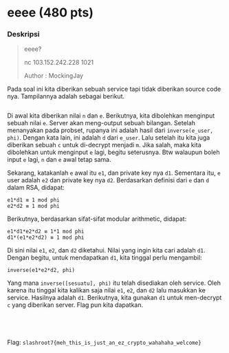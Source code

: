 # eeee (480 pts)

### Deskripsi

> eeee?
>
> nc 103.152.242.228 1021
>
> Author : MockingJay

Pada soal ini kita diberikan sebuah service tapi tidak diberikan source code nya. Tampilannya adalah sebagai berikut.

<figure><img src="https://lh7-us.googleusercontent.com/docsz/AD_4nXdbD7MVyeh5v-F6VxU3XQReKZQMQxwM3OWMfOsadgaDJDxPD6Uu3s3blhRIU-4REIcHlc3b2lqDdlvD0S2NOiPyHTY-W7TsQgcQ6-vGFg8r_SkmeGh49G_OGz5jzbXieEWrhYBnLFijE6Q4GFsWIrmde-mK?key=UHUbZEdePaoFI73ooJngNw" alt=""><figcaption></figcaption></figure>

Di awal kita diberikan nilai `n` dan `e`. Berikutnya, kita dibolehkan menginput sebuah nilai `e`. Server akan meng-output sebuah bilangan. Setelah menanyakan pada probset, rupanya ini adalah hasil dari `inverse(e_user, phi)`. Dengan kata lain, ini adalah `d` dari `e_user`. Lalu setelah itu kita juga diberikan sebuah `c` untuk di-decrypt menjadi `m`. Jika salah, maka kita dibolehkan untuk menginput `e` lagi, begitu seterusnya. Btw walaupun boleh input `e` lagi, `n` dan `e` awal tetap sama.

Sekarang, katakanlah `e` awal itu `e1`, dan private key nya `d1`. Sementara itu, `e` user adalah `e2` dan private key nya `d2`. Berdasarkan definisi dari `e` dan `d` dalam RSA, didapat:

```
e1*d1 ≡ 1 mod phi
e2*d2 ≡ 1 mod phi
```

Berikutnya, berdasarkan sifat-sifat modular arithmetic, didapat:

```
e1*d1*e2*d2 ≡ 1*1 mod phi
d1*(e1*e2*d2) ≡ 1 mod phi
```

Di sini nilai `e1`, `e2`, dan `d2` diketahui. Nilai yang ingin kita cari adalah `d1`. Dengan begitu, untuk mendapatkan `d1`, kita tinggal perlu mengambil:

```
inverse(e1*e2*d2, phi)
```

Yang mana `inverse([sesuatu], phi)` itu telah disediakan oleh service. Oleh karena itu tinggal kita kalikan saja nilai `e1`, `e2`, dan `d2` lalu masukkan ke service. Hasilnya adalah `d1`. Berikutnya, kita gunakan `d1` untuk men-decrypt `c` yang diberikan server. Flag pun kita dapatkan.

<figure><img src="https://lh7-us.googleusercontent.com/docsz/AD_4nXcMgI9Q9qlz1eunb0oHbypZ9Zv1dvV5pJXVDFCme8AyddpJVIZrKOvkwrKSglaCnG_J3wKJrwOJ31IruhCOcWNGJIscywjwCWZC4ddKaE85TG0r6F6joVn0l9RrGjQ_VGbOo9CIl2f5DBOBnGvz5OphOPho?key=UHUbZEdePaoFI73ooJngNw" alt=""><figcaption></figcaption></figure>

<figure><img src="https://lh7-us.googleusercontent.com/docsz/AD_4nXeCIiHNKDXJAkQNoJYYlsTLAmmY01BeeojnUKTMOT_2mdqr0cmYC0LTlE9yhdkycPk8ly_uz1JIQpKImvqOS6Du6kwwuV1vGCNU6w3-uwr-nGJIYq3s_S-W1w5RcBip5JFjnEoB4lj6DcMZwOEPjA8beOVl?key=UHUbZEdePaoFI73ooJngNw" alt=""><figcaption></figcaption></figure>

<figure><img src="https://lh7-us.googleusercontent.com/docsz/AD_4nXfwd_VjEYIacivaI1gyjOx_K_uknI-UAwsWKB_N9ro-xUAjVtNVr4E5sTrmE7iEMfQvkhkv-wVocU39tU83GoJrXtsiUec0iPQy6fCU0j6nWQCCQ-bpwFr5CK1vwpqfsDM9u8IQSKF0yeBCXgbMQnhLA3eY?key=UHUbZEdePaoFI73ooJngNw" alt=""><figcaption></figcaption></figure>

<figure><img src="https://lh7-us.googleusercontent.com/docsz/AD_4nXdhI1A6CsCekHEZSCrJT6NlLdNHfEdQwwrZIT-85u4H_Jh843k6HpSGx-Lfp7_ve2XNhZZ01IJ1BYd3Scsl9UmPRTWnjlyTU96VXjRCnf4SsegOTtCQRVcg-9ct2JXT0e3i0urUk7CODOanjywml90I0m3o?key=UHUbZEdePaoFI73ooJngNw" alt=""><figcaption></figcaption></figure>

Flag: `slashroot7{meh_this_is_just_an_ez_crypto_wahahaha_welcome}`
